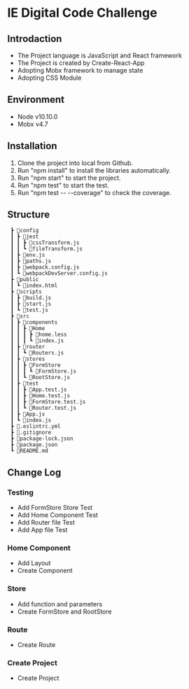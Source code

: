 # IE Digital Code Challenge

## Introdaction

-   The Project language is JavaScript and React framework
-   The Project is created by Create-React-App
-   Adopting Mobx framework to manage state
-   Adopting CSS Module

## Environment

-   Node v10.10.0
-   Mobx v4.7

## Installation

1. Clone the project into local from Github.
2. Run "npm install" to install the libraries automatically.
3. Run "npm start" to start the project.
4. Run "npm test" to start the test.
5. Run "npm test -- --coverage" to check the coverage.

## Structure

```
 ┣ 📂config
 ┃ ┣ 📂jest
 ┃ ┃ ┣ 📜cssTransform.js
 ┃ ┃ ┗ 📜fileTransform.js
 ┃ ┣ 📜env.js
 ┃ ┣ 📜paths.js
 ┃ ┣ 📜webpack.config.js
 ┃ ┗ 📜webpackDevServer.config.js
 ┣ 📂public
 ┃ ┗ 📜index.html
 ┣ 📂scripts
 ┃ ┣ 📜build.js
 ┃ ┣ 📜start.js
 ┃ ┗ 📜test.js
 ┣ 📂src
 ┃ ┣ 📂components
 ┃ ┃ ┣ 📂Home
 ┃ ┃ ┃ ┣ 📜home.less
 ┃ ┃ ┃ ┗ 📜index.js
 ┃ ┣ 📂router
 ┃ ┃ ┗ 📜Routers.js
 ┃ ┣ 📂stores
 ┃ ┃ ┣ 📂FormStore
 ┃ ┃ ┃ ┗ 📜FormStore.js
 ┃ ┃ ┗ 📜RootStore.js
 ┃ ┣ 📂test
 ┃ ┃ ┣ 📜App.test.js
 ┃ ┃ ┣ 📜Home.test.js
 ┃ ┃ ┣ 📜FormStore.test.js
 ┃ ┃ ┗ 📜Router.test.js
 ┃ ┣ 📜App.js
 ┃ ┗ 📜index.js
 ┣ 📜.eslintrc.yml
 ┣ 📜.gitignore
 ┣ 📜package-lock.json
 ┣ 📜package.json
 ┗ 📜README.md
```

## Change Log

### Testing

-   Add FormStore Store Test
-   Add Home Component Test
-   Add Router file Test
-   Add App file Test

### Home Component

-   Add Layout
-   Create Component

### Store

-   Add function and parameters
-   Create FormStore and RootStore

### Route

-   Create Route

### Create Project

-   Create Project
